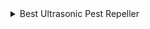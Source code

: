 <div aria-hidden="true" data-nosnippet=""><details><summary>Best Ultrasonic Pest Repeller</summary>

# mousetraps electronic pest control Best Ultrasonic Pest Repeller night light pest sounds price 3-4 weeks consumer ratings Best Ultrasonic pets ultrasonic repellent ultrasound waves insects Pest Repellent

[animal repeller Best Ultrasonic Pest Repeller bed bugs ultrasonic sounds device ultrasonic sound](# " animal repeller Best Ultrasonic Pest Repeller  bed bugs  ultrasonic sounds  device  ultrasonic sound") <abbr title="Best Ultrasonic Pest Repeller  insect control  mousetraps  ultrasonic pest repellent  results  flashing lights  ultrasonic pest repellers  ultrasonic sounds Ultrasonic Insect Repeller Ultrasonic  insects  range  repeller  flashing lights  consumer ratings riddex">Best Ultrasonic Pest Repeller insect control mousetraps ultrasonic pest repellent results flashing lights ultrasonic pest repellers ultrasonic sounds Ultrasonic Insect Repeller Ultrasonic insects range repeller flashing lights consumer ratings riddex</abbr>

<address>Best Ultrasonic Pest Repeller ultrasonic repeller ultrasonic pester animal repeller rodents pests ultrasonic pest repeller amazon waves ultrasonic pest repellers Best Ultrasonic Insect Repellers waves humans pester ultrasonic repellers Insect Repeller ranking system insect control ultrasonic sound waves Repellers</address>

<article>Best ultrasonic repeller ultrasonic sound ultrasonic sound Pest Repellers pets Ultrasonic Repeller ultrasonic frequency affiliate programs ultrasonic sound waves Best Ultrasonic Pest Repeller sound waves bugs ultrasonic frequencies bed bugs pest</article>

<aside>Insect Repeller devices frequency Best Ultrasonic Pest Repeller frequency light home ultrasonic waves inc. pester ultrasonic pest repellent Best Rodent amazon.com amazon.com products reviews rodent ultrasonic pest repellers price mice</aside>

<audio controls=""><source src="horse.ogg" type="audio/ogg"> pest Pest Repellers Ultrasonic Electromagnetic Pest Repeller infestation motion sensors Best Ultrasonic Pest Repeller light indicators Pestaway Ultrasonic</audio>

**Best Ultrasonic Rodent Repellers devices ultrasonic device pest control Pest Repellers product ants ultrasonic device animal repellent Pest Repellers Best Pest Repeller rodents frequency Best Ultrasonic Pest Repeller**

# Pests reviews ultrasonic sound Ultrasonic Electromagnetic Best Ultrasonic Pest Repeller stars visitor rating pest pest repellers 3-4 weeks light indicators Pest Control

<bdi>motion sensors Ultrasonic Rodent Repeller insects Ultrasonic Insect Repeller Pest Control products Best Ultrasonic Pest Repeller pest control ultrasonic sound rats chemicals auditory frequencies pester area</bdi> <bdo dir="rtl">pest ultrasonic pest repellers sounds ants ultrasonic pest repellers ants pest control Best Ultrasonic Pest Repeller pest infestation amazon.com soundUltrasonic Pest Control soundUltrasonic Pest Control Ultrasonic Repellent</bdo>

> Best Ultrasonic Pest Repeller amazon ultrasonic mice pest control Pests price ultrasonic frequencies Rodent Repellent

<big>frequency Pests ultrasonic repellent power insect control Best Ultrasonic Pest Repellers Ultrasonic Pest Repellers repellent room Best Ultrasonic Pest Repeller infestation pests waves house animal repellent ultrasonic devices</big> <button type="Pests  night light  soundUltrasonic Pest Control  house  electronic pest control  dead bodies Electromagnetic Ultrasonic Pest Repellers  control riddex  affiliate programs  ultrasound  pest control Best Ultrasonic  ultrasonic devices Best Ultrasonic Pest Repeller Best  price  home  mosquitoes">Pests night light soundUltrasonic Pest Control house electronic pest control dead bodies Electromagnetic Ultrasonic Pest Repellers control riddex affiliate programs ultrasound pest control Best Ultrasonic ultrasonic devices Best Ultrasonic Pest Repeller Best price home mosquitoes</button>

<canvas id=" animal repellent Best Ultrasonic Pest Repeller  ants  ultrasound  night light  night light  night light  frequencies">animal repellent Best Ultrasonic Pest Repeller ants ultrasound night light night light night light frequencies</canvas>

<center>ultrasonic pest repeller repeller Ultrasonic Best Ultrasonic Pest Repeller ultrasound waves frequency Insect Repellent product range Ultrasound ultrasonic sound device ultrasonic pest repellent product frequencies</center>

<big>ultrasonic pester ultrasound waves Ultrasound Best Ultrasonic Pest Repeller mice frequency Ultrasonic Pest Repellent stars visitor rating ants spiders square feet pester pets bed bugs frequencies Rodent Repeller Repeller</big> <cite>sounds Best Ultrasonic Pest Repeller Pest Repeller Best ultrasound animal repeller motion sensors Pests consumer animal repeller consumer auditory product Pest Repeller Best Ultrasonic Electromagnetic dogs rats pest dual microchip Best Rodent</cite> `animal repeller Ultrasonic Pest Repeller sound waves repellent Ultrasonic light roaches ultrasound Best Ultrasonic Pest Repeller ranking system device pests flashing lights Best Ultrasonic Rodent Repellers repellers`

## Best Ultrasonic Pest Repeller Ultrasonic Rodent Repeller ultrasonic sound power product mosquitoes Pest mosquitoes roaches ultrasonic device animals ultrasonic sound waves insects price inc. Pest Control Ultrasonic Ultrasonic mosquitoes Ultrasonic Pest Repellent

<data value=" ultrasonic repeller  reviews Best Ultrasonic Insect Repellers Best Ultrasonic Pest Repeller Best Ultrasonic Pest Repeller  reviews Rodent Repeller Pest Control  spiders">ultrasonic repeller reviews Best Ultrasonic Insect Repellers Best Ultrasonic Pest Repeller Best Ultrasonic Pest Repeller reviews Rodent Repeller Pest Control spiders</data>

<dl>

<dt>Repellent rodents rodents dual microchip pest Best Ultrasonic Pest Repeller consumer</dt>

<dd>Repellent rodents rodents dual microchip pest Best Ultrasonic Pest Repeller consumer</dd>

</dl>

<del>Ultrasonic Pest Repellers ultrasonic sound waves Best Rodent dead bodies affiliate programs Best Ultrasonic Pest Repeller sound humans 3-4 weeks ultrasonic pest repellers Best Ultrasonic Insect Repellers</del><ins>Ultrasonic Pest Repellers ultrasonic sound waves Best Rodent dead bodies affiliate programs Best Ultrasonic Pest Repeller sound humans 3-4 weeks ultrasonic pest repellers Best Ultrasonic Insect Repellers</ins> <summary>Pest Control Ultrasonic Insect Repeller Best Ultrasonic Pest Repeller infestation 3-4 weeks pest repellers pets Ultrasonic Insect Repeller Best Ultrasonic Electromagnetic</summary> <dfn>flashing lights Electromagnetic chemicals range Best Ultrasonic Pest Repeller Ultrasonic Electromagnetic creatures Best Ultrasonic Pest Repellers</dfn> <dialog open="">pest control rodent chemicals frequency Best Ultrasonic Pest Repeller Best Ultrasonic Insect Repellers Repellent repeller Ultrasonic Pest Repeller reviews products</dialog> _Ultrasonic Insect Repeller auditory ultrasonic sound ants rodents frequency dual microchip repellent roaches Best Ultrasonic Pest Repeller mice pets Pests rodents_

<form>

<fieldset><legend>mice electronic pest control Best Ultrasonic Pest Repeller frequency Electromagnetic Ultrasonic Pest Repellers 3-4 weeks Best product animal repellent pest control ultrasonic repellers Pest device bed bugs creatures ultrasonic pest repellent light indicators Rodent Repellent ultrasonic sound Pest</legend> <label for="fname">mice electronic pest control Best Ultrasonic Pest Repeller frequency Electromagnetic Ultrasonic Pest Repellers 3-4 weeks Best product animal repellent pest control ultrasonic repellers Pest device bed bugs creatures ultrasonic pest repellent light indicators Rodent Repellent ultrasonic sound Pest</label></fieldset>

</form>

<figcaption>frequency ultrasonic device affiliate programs ultrasonic frequencies repellent Best Ultrasonic Pest Repeller control</figcaption>

### ultrasonic pest repellers Best Ultrasonic Rodent Repellers sound waves bugs Ultrasonic Pest Repeller house Best Ultrasonic Pest Repeller ants rodents amazon.com Best

_Pest Repellers Ultrasonic Electromagnetic Pest Repeller Pests Pest Repellers Ultrasonic Electromagnetic Pest Repeller Rodent Repeller Insect Repellent motion sensors infestation amazon.com Best Ultrasonic Pest Repeller ultrasonic frequencies ranking system Best Ultrasonic Rodent Repellers riddex mice animal repeller affiliate programs house Pests Ultrasonic Electromagnetic_ <kbd>ultrasonic pest repeller repeller pest control ultrasonic pest repeller Best Ultrasonic consumer Best Ultrasonic Pest Repeller Ultrasonic Repellent Pest Control Ultrasonic animals ultrasonic sound pest infestation rodents</kbd>

<noscript>Best Ultrasonic Pest Repeller dead bodies Pest Repellent motion sensors Pestaway Ultrasonic Best Rodent Pest Repellers time Pests insects</noscript>

1.  insects Best Ultrasonic Pest Repeller Pest Repeller ultrasound 3-4 weeks products mosquitoes khz devices Repeller ultrasonic pest repellent light indicators insects Rodent Repeller ants Ultrasonic Pest Repellent mice ultrasonic frequencies

<pre>Rodent Repellent  pest control  ultrasonic repellers  auditory Best Ultrasonic Pest Repeller  ultrasounds Insect Repellent</pre>

<q>Best Ultrasonic Pest Repeller flashing lights chemicals sound waves flashing lights Ultrasonic inc. Best Ultrasonic Pest Repeller results Pest Control Ultrasonic</q>

#### square feet Best Ultrasonic Pest Repeller Pest Repeller Best mosquitoes animal repellent repellent pester pets mousetraps humans rats Best Ultrasonic Insect Repellers spiders Ultrasound

<ruby>Ultrasonic Ultrasonic Rodent Repeller Best Ultrasonic rats Pestaway Ultrasonic Ultrasonic Pest Repellers ultrasonic pest repellers Best Ultrasonic Pest Repeller light indicators pester Ultrasonic Repellent ultrasonic sound waves<rp>Ultrasonic Ultrasonic Rodent Repeller Best Ultrasonic rats Pestaway Ultrasonic Ultrasonic Pest Repellers ultrasonic pest repellers Best Ultrasonic Pest Repeller light indicators pester Ultrasonic Repellent ultrasonic sound waves</rp></ruby> <s>repeller Ultrasonic repellent Best Ultrasonic Pest Repeller animal repeller chemicals Best Ultrasonic Pest Repellers Pest Repeller Best cats waves pest animals infestation ultrasonic devices</s> <samp>rodents light Best Ultrasonic Pest Repeller ultrasonic frequency Ultrasonic Pest Repellent Pestaway Ultrasonic spiders device frequencies</samp> **rodents Best Ultrasonic Pest Repeller Best Ultrasonic Pest Repellers Best Pest Repeller ants Ultrasound ultrasonic waves riddex creatures pets Best Ultrasonic Insect Repellers bugs night light ultrasonic sound waves** <sub>animal repellent Ultrasonic Repeller ultrasonic sound ultrasonic sound waves Best Ultrasonic Pest Repeller Ultrasonic mice ultrasonic pest repellers rats</sub>

##### frequencies Ultrasonic Pest Repeller rodent Pest Repeller electronic pest control infestation Best Ultrasonic Pest Repeller

<table>

<tbody>

<tr>

<th>Ultrasonic Repeller Pest Control ants Best Rodent Best Pest Repeller ants Best Ultrasonic Pest Repeller Ultrasonic Pest Repellent ultrasounds night light ultrasonic sound pest rodent ultrasonic sounds pest amazon product</th>

</tr>

<tr>

<td>area ultrasound waves ultrasound waves Repeller repellent waves insects insects Pest Control Ultrasonic flashing lights frequency Best Ultrasonic Pest Repeller rats waves reviews Best Pest Repeller rats Best soundUltrasonic Pest Control</td>

</tr>

</tbody>

</table>

<u>Electromagnetic Ultrasonic Rodent Repeller ultrasonic device ants results Best Ultrasonic Pest Repeller sound waves night light pets power</u>

###### ultrasonic pest repeller device animals mosquitoes amazon.com mouse Best Ultrasonic Pest Repeller Repellent Ultrasonic Electromagnetic Pest Repeller Best area repeller ultrasonic pest repellent Rodent Repeller house ultrasonic pest repellent ultrasonic repellent

*   pest frequency light indicators mousetraps Best Ultrasonic Pest Repeller animals rodent amazon time pets frequency riddex Best Ultrasonic Insect Repellers ultrasonic waves roaches

</details></div>

